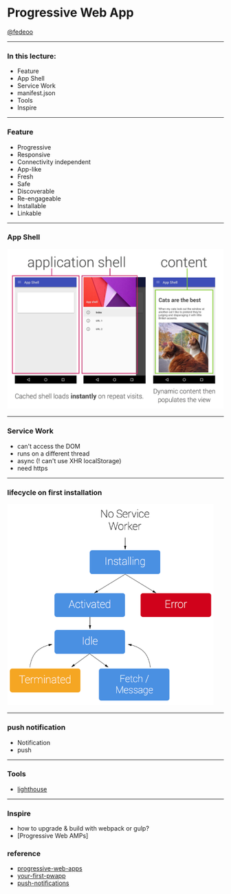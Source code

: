 # Progressive Web App
[@fedeoo](https://blog.fedeoo.cn)

---

### In this lecture:

* Feature
* App Shell
* Service Work
* manifest.json
* Tools
* Inspire

---

### Feature

* Progressive
* Responsive
* Connectivity independent
* App-like
* Fresh
* Safe
* Discoverable
* Re-engageable
* Installable
* Linkable

---

### App Shell

<img src="./pwa-imgs/app-shell.png" alt="app shell" style="width: 640px" />

---

### Service Work

* can't access the DOM
* runs on a different thread
* async (! can't use XHR localStorage)
* need https

---

### lifecycle on first installation

<img src="./pwa-imgs/sw-lifecycle.png" alt="app shell" style="width: 480px" />

---

### push notification

* Notification
* push

---

### Tools

* [lighthouse](https://developers.google.com/web/tools/lighthouse/)

---

### Inspire

* how to upgrade & build with webpack or gulp?
* [Progressive Web AMPs]


### reference

* [progressive-web-apps](https://developers.google.com/web/progressive-web-apps/)
* [your-first-pwapp](https://codelabs.developers.google.com/codelabs/your-first-pwapp/#0)
* [push-notifications](https://developers.google.com/web/updates/2015/03/push-notifications-on-the-open-web)

